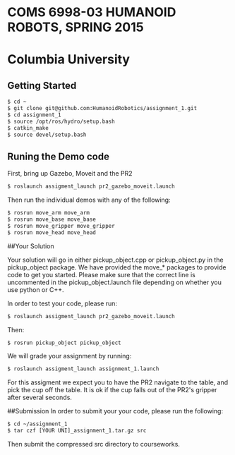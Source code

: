 # COMS 6998-03 HUMANOID ROBOTS, SPRING 2015
# Columbia University


## Getting Started

```bash
$ cd ~
$ git clone git@github.com:HumanoidRobotics/assignment_1.git
$ cd assignment_1
$ source /opt/ros/hydro/setup.bash
$ catkin_make
$ source devel/setup.bash
```

## Runing the Demo code
First, bring up Gazebo, Moveit and the PR2
```bash
$ roslaunch assigment_launch pr2_gazebo_moveit.launch
```

Then run the individual demos with any of the following:
```bash
$ rosrun move_arm move_arm
$ rosrun move_base move_base
$ rosrun move_gripper move_gripper
$ rosrun move_head move_head
```

##Your Solution

Your solution will go in either pickup_object.cpp or pickup_object.py in the pickup_object package.  We have provided the
move_* packages to provide code to get you started.  Please make sure that the correct line is uncommented in the pickup_object.launch
file depending on whether you use python or C++.

In order to test your code, please run:
```bash
$ roslaunch assigment_launch pr2_gazebo_moveit.launch
```

Then:
```bash
$ rosrun pickup_object pickup_object
```

We will grade your assignment by running:
```bash
$ roslaunch assigment_launch assignment_1.launch
```

For this assigment we expect you to have the PR2 navigate to the table, and pick the cup off the table.  It is ok if the cup
falls out of the PR2's gripper after several seconds. 

##Submission
In order to submit your your code, please run the following:
```bash
$ cd ~/assignment_1
$ tar czf [YOUR UNI]_assignment_1.tar.gz src
```

Then submit the compressed src directory to courseworks.